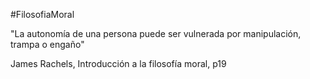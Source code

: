 #FilosofiaMoral 

"La autonomía de una persona puede ser vulnerada por manipulación, trampa o engaño"

James Rachels, Introducción a la filosofía moral, p19